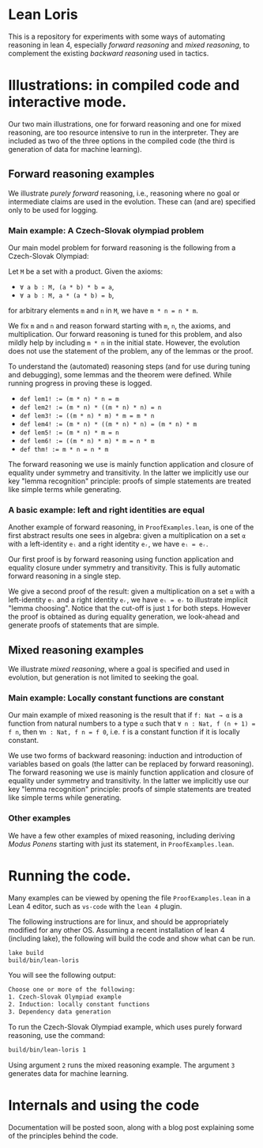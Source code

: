 # Lean Loris

This is a repository for experiments with some ways of automating reasoning in lean 4, especially *forward reasoning* and *mixed reasoning*, to complement the existing *backward reasoning* used in tactics.

# Illustrations: in compiled code and interactive mode.

Our two main illustrations, one for forward reasoning and one for mixed reasoning, are too resource intensive to run in the interpreter. They are included as two of the three options in the compiled code (the third is generation of data for machine learning). 
## Forward reasoning examples

We illustrate *purely forward* reasoning, i.e., reasoning where no goal or intermediate claims are used in the evolution. These can (and are) specified only to be used for logging.
### Main example: A Czech-Slovak olympiad problem

Our main model problem for forward reasoning is the following from a Czech-Slovak Olympiad:

Let `M` be a set with a product. Given the axioms:
* `∀ a b : M, (a * b) * b = a`,
* `∀ a b : M, a * (a * b) = b`,

for arbitrary elements `m` and `n` in `M`, we have `m * n = n * m`.

We fix `m` and `n` and reason forward starting with `m`, `n`, the axioms, and multiplication. Our forward reasoning is tuned for this problem, and also mildly help by including `m * n` in the initial state. However, the evolution does not use the statement of the problem, any of the lemmas or the proof.

To understand the (automated) reasoning steps (and for use during tuning and debugging), some lemmas and the theorem were defined. While running progress in proving these is logged.

* `def lem1! := (m * n) * n = m` 
* `def lem2! := (m * n) * ((m * n) * n) = n`
* `def lem3! := ((m * n) * m) * m = m * n`
* `def lem4! := (m * n) * ((m * n) * n) = (m * n) * m`
* `def lem5! := (m * n) * m = n`
* `def lem6! := ((m * n) * m) * m = n * m`
* `def thm! := m * n = n * m`

The forward reasoning we use is mainly function application and closure of equality under symmetry and transitivity. In the latter we implicitly use our key "lemma recognition" principle: proofs of simple statements are treated like simple terms while generating.

### A basic example: left and right identities are equal

Another example of forward reasoning, in `ProofExamples.lean`, is one of the first abstract results one sees in algebra: given a multiplication on a set `α` with a left-identity `eₗ` and a right identity `eᵣ`, we have `eₗ = eᵣ`.

Our first proof is by forward reasoning using function application and equality closure under symmetry and transitivity. This is fully automatic forward reasoning in a single step.

We give a second proof of the result: given a multiplication on a set `α` with a left-identity `eₗ` and a right identity `eᵣ`, we have `eₗ = eᵣ` to illustrate implicit "lemma choosing". Notice that the cut-off is just `1` for both steps. However the proof is obtained as during equality generation, we look-ahead and generate proofs of statements that are simple.
## Mixed reasoning examples

We illustrate *mixed reasoning*, where a goal is specified and used in evolution, but generation is not limited to seeking the goal.  
### Main example: Locally constant functions are constant

Our main example of mixed reasoning is the result that if `f: Nat → α` is a function from natural numbers to a type `α` such that `∀ n : Nat, f (n + 1) = f n`, then `∀n : Nat, f n = f 0`, i.e. `f` is a constant function if it is locally constant.

We use two forms of backward reasoning: induction and introduction of variables based on goals (the latter can be replaced by forward reasoning). The forward reasoning we use is mainly function application and closure of equality under symmetry and transitivity. In the latter we implicitly use our key "lemma recognition" principle: proofs of simple statements are treated like simple terms while generating.

### Other examples

We have a few other examples of mixed reasoning, including deriving *Modus Ponens* starting with just its statement, in `ProofExamples.lean`.

# Running the code.

Many examples can be viewed by opening the file `ProofExamples.lean` in a Lean 4 editor, such as `vs-code` with the `lean 4` plugin.

The following instructions are for linux, and should be appropriately modified for any other OS. Assuming a recent installation of lean 4 (including lake), the following will build the code and show what can be run.

```bash
lake build
build/bin/lean-loris
```
You will see the following output:

```bash
Choose one or more of the following:
1. Czech-Slovak Olympiad example
2. Induction: locally constant functions
3. Dependency data generation
```

To run the Czech-Slovak Olympiad example, which uses purely forward reasoning, use the command: 
```bash
build/bin/lean-loris 1
```
Using argument `2` runs the mixed reasoning example. The argument `3` generates data for machine learning.

# Internals and using the code 

Documentation will be posted soon, along with a blog post explaining some of the principles behind the code.
